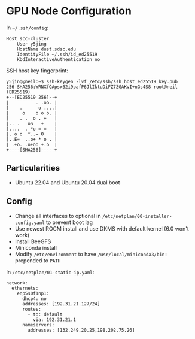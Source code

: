 # GPU Node Configuration

In `~/.ssh/config`:
```
Host scc-cluster
    User y5jing
    HostName dust.sdsc.edu
    IdentityFile ~/.ssh/id_ed25519
    KbdInteractiveAuthentication no
```

SSH host key fingerprint:
```
y5jing@neil:~$ ssh-keygen -lvf /etc/ssh/ssh_host_ed25519_key.pub
256 SHA256:WRNXfOApsx62i9pafP6JlIktuDiFZ7ZGAKvI+nGs4S8 root@neil (ED25519)
+--[ED25519 256]--+
|          . .oo. |
|    .      o ....|
|     o    o o o. |
|    . .  o . +   |
|.. .   oS   +    |
|....  . *o = =   |
|. o o  *..= O    |
|..E=  ..o+ * o . |
| .+o. .o+oo +.o  |
+----[SHA256]-----+
```

## Particularities

- Ubuntu 22.04 and Ubuntu 20.04 dual boot

## Config

- Change all interfaces to optional in `/etc/netplan/00-installer-config.yaml` to prevent boot lag
- Use newest ROCM install and use DKMS with default kernel (6.0 won't work)
- Install BeeGFS
- Miniconda install
- Modify `/etc/environment` to have `/usr/local/miniconda3/bin:` prepended to `PATH`

In `/etc/netplan/01-static-ip.yaml`:
```
network:
  ethernets:
    enp5s0f1np1:
      dhcp4: no
      addresses: [192.31.21.127/24]
      routes:
        - to: default
          via: 192.31.21.1
      nameservers:
        addresses: [132.249.20.25,198.202.75.26]
```
